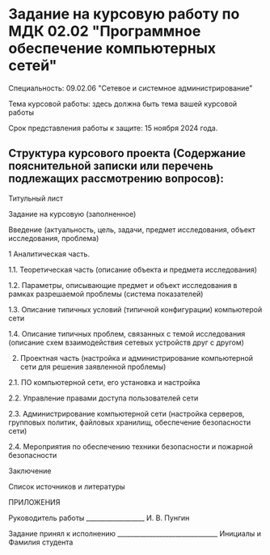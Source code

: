 # Задание на курсовую работу по МДК 02.02 "Программное обеспечение компьютерных сетей"

Специальность: 09.02.06 "Сетевое и системное администрирование"

Тема курсовой работы: здесь должна быть тема вашей курсовой работы

Срок представления работы к защите: 15 ноября 2024 года.

## Структура курсового проекта (Содержание пояснительной записки или перечень подлежащих рассмотрению вопросов):

Титульный лист

Задание на курсовую (заполненное)

Введение (актуальность, цель, задачи, предмет исследования, объект исследования, проблема)


1 Аналитическая часть.

1.1. Теоретическая часть (описание объекта и предмета исследования)

1.2. Параметры, описывающие предмет и объект исследования в рамках разрешаемой проблемы (система показателей)

1.3. Описание типичных условий (типичной конфигурации) компьютерой сети 

1.4. Описание типичных проблем, связанных с темой исследования (описание схем взаимодействия сетевых устройств друг с другом)



2. Проектная часть (настройка и администрирование компьютерной сети для решения заявленной проблемы)

2.1. ПО компьютерной сети, его установка и настройка

2.2. Управление правами доступа пользователей сети

2.3. Администрирование компьютерной сети (настройка серверов, групповых политик, файловых хранилищ, обеспечение безопасности сети)

2.4. Мероприятия по обеспечению техники безопасности и пожарной безопасности

Заключение

Список источников и литературы

ПРИЛОЖЕНИЯ





Руководитель работы __________________ И. В. Пунгин

Задание принял к исполнению _______________________________ Инициалы и Фамилия студента
